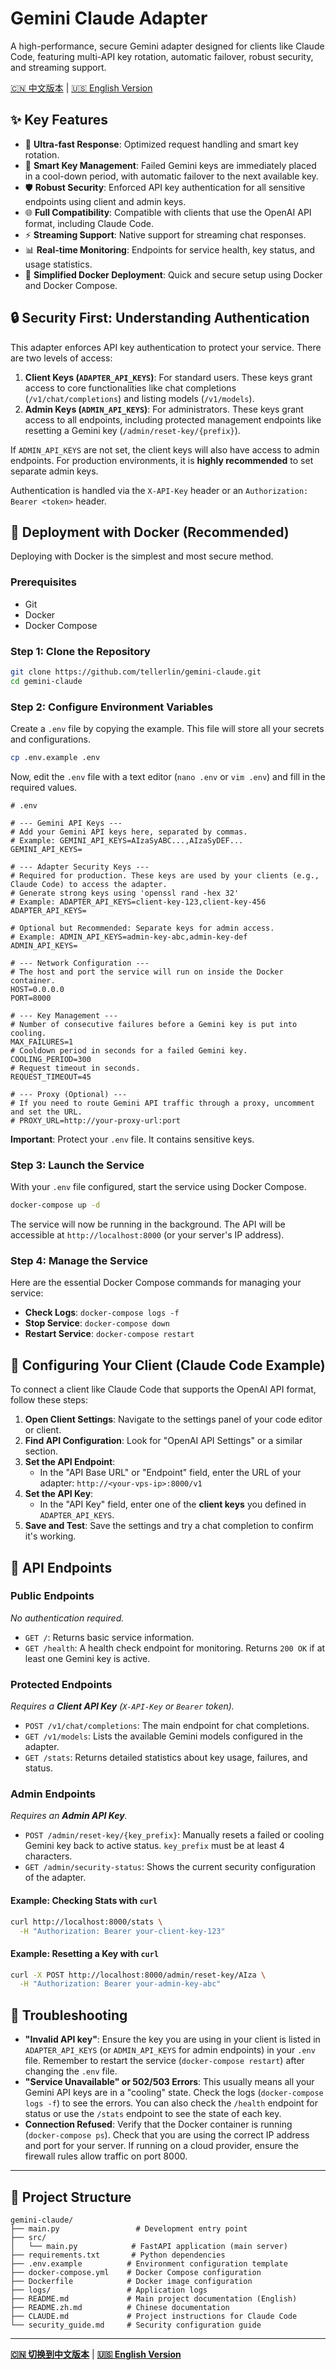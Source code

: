 # Gemini Claude Adapter

A high-performance, secure Gemini adapter designed for clients like Claude Code, featuring multi-API key rotation, automatic failover, robust security, and streaming support.

[🇨🇳 中文版本](README.zh.md) | [🇺🇸 English Version](README.md)

## ✨ Key Features

-   🚀 **Ultra-fast Response**: Optimized request handling and smart key rotation.
-   🔑 **Smart Key Management**: Failed Gemini keys are immediately placed in a cool-down period, with automatic failover to the next available key.
-   🛡️ **Robust Security**: Enforced API key authentication for all sensitive endpoints using client and admin keys.
-   🌐 **Full Compatibility**: Compatible with clients that use the OpenAI API format, including Claude Code.
-   ⚡ **Streaming Support**: Native support for streaming chat responses.
-   📊 **Real-time Monitoring**: Endpoints for service health, key status, and usage statistics.
-   🐳 **Simplified Docker Deployment**: Quick and secure setup using Docker and Docker Compose.

## 🔒 Security First: Understanding Authentication

This adapter enforces API key authentication to protect your service. There are two levels of access:

1.  **Client Keys (`ADAPTER_API_KEYS`)**: For standard users. These keys grant access to core functionalities like chat completions (`/v1/chat/completions`) and listing models (`/v1/models`).
2.  **Admin Keys (`ADMIN_API_KEYS`)**: For administrators. These keys grant access to all endpoints, including protected management endpoints like resetting a Gemini key (`/admin/reset-key/{prefix}`).

If `ADMIN_API_KEYS` are not set, the client keys will also have access to admin endpoints. For production environments, it is **highly recommended** to set separate admin keys.

Authentication is handled via the `X-API-Key` header or an `Authorization: Bearer <token>` header.

## 🚀 Deployment with Docker (Recommended)

Deploying with Docker is the simplest and most secure method.

### Prerequisites

-   Git
-   Docker
-   Docker Compose

### Step 1: Clone the Repository

```bash
git clone https://github.com/tellerlin/gemini-claude.git
cd gemini-claude
```

### Step 2: Configure Environment Variables

Create a `.env` file by copying the example. This file will store all your secrets and configurations.

```bash
cp .env.example .env
```

Now, edit the `.env` file with a text editor (`nano .env` or `vim .env`) and fill in the required values.

```env
# .env

# --- Gemini API Keys ---
# Add your Gemini API keys here, separated by commas.
# Example: GEMINI_API_KEYS=AIzaSyABC...,AIzaSyDEF...
GEMINI_API_KEYS=

# --- Adapter Security Keys ---
# Required for production. These keys are used by your clients (e.g., Claude Code) to access the adapter.
# Generate strong keys using 'openssl rand -hex 32'
# Example: ADAPTER_API_KEYS=client-key-123,client-key-456
ADAPTER_API_KEYS=

# Optional but Recommended: Separate keys for admin access.
# Example: ADMIN_API_KEYS=admin-key-abc,admin-key-def
ADMIN_API_KEYS=

# --- Network Configuration ---
# The host and port the service will run on inside the Docker container.
HOST=0.0.0.0
PORT=8000

# --- Key Management ---
# Number of consecutive failures before a Gemini key is put into cooling.
MAX_FAILURES=1
# Cooldown period in seconds for a failed Gemini key.
COOLING_PERIOD=300
# Request timeout in seconds.
REQUEST_TIMEOUT=45

# --- Proxy (Optional) ---
# If you need to route Gemini API traffic through a proxy, uncomment and set the URL.
# PROXY_URL=http://your-proxy-url:port
```

**Important**: Protect your `.env` file. It contains sensitive keys.

### Step 3: Launch the Service

With your `.env` file configured, start the service using Docker Compose.

```bash
docker-compose up -d
```

The service will now be running in the background. The API will be accessible at `http://localhost:8000` (or your server's IP address).

### Step 4: Manage the Service

Here are the essential Docker Compose commands for managing your service:

-   **Check Logs**: `docker-compose logs -f`
-   **Stop Service**: `docker-compose down`
-   **Restart Service**: `docker-compose restart`

## 🔧 Configuring Your Client (Claude Code Example)

To connect a client like Claude Code that supports the OpenAI API format, follow these steps:

1.  **Open Client Settings**: Navigate to the settings panel of your code editor or client.
2.  **Find API Configuration**: Look for "OpenAI API Settings" or a similar section.
3.  **Set the API Endpoint**:
    -   In the "API Base URL" or "Endpoint" field, enter the URL of your adapter:
        `http://<your-vps-ip>:8000/v1`
4.  **Set the API Key**:
    -   In the "API Key" field, enter one of the **client keys** you defined in `ADAPTER_API_KEYS`.
5.  **Save and Test**: Save the settings and try a chat completion to confirm it's working.

## 📡 API Endpoints

### Public Endpoints
*No authentication required.*

-   `GET /`: Returns basic service information.
-   `GET /health`: A health check endpoint for monitoring. Returns `200 OK` if at least one Gemini key is active.

### Protected Endpoints
*Requires a **Client API Key** (`X-API-Key` or `Bearer` token).*

-   `POST /v1/chat/completions`: The main endpoint for chat completions.
-   `GET /v1/models`: Lists the available Gemini models configured in the adapter.
-   `GET /stats`: Returns detailed statistics about key usage, failures, and status.

### Admin Endpoints
*Requires an **Admin API Key**.*

-   `POST /admin/reset-key/{key_prefix}`: Manually resets a failed or cooling Gemini key back to active status. `key_prefix` must be at least 4 characters.
-   `GET /admin/security-status`: Shows the current security configuration of the adapter.

#### Example: Checking Stats with `curl`

```bash
curl http://localhost:8000/stats \
  -H "Authorization: Bearer your-client-key-123"
```

#### Example: Resetting a Key with `curl`

```bash
curl -X POST http://localhost:8000/admin/reset-key/AIza \
  -H "Authorization: Bearer your-admin-key-abc"
```

## 🐛 Troubleshooting

-   **"Invalid API key"**: Ensure the key you are using in your client is listed in `ADAPTER_API_KEYS` (or `ADMIN_API_KEYS` for admin endpoints) in your `.env` file. Remember to restart the service (`docker-compose restart`) after changing the `.env` file.
-   **"Service Unavailable" or 502/503 Errors**: This usually means all your Gemini API keys are in a "cooling" state. Check the logs (`docker-compose logs -f`) to see the errors. You can also check the `/health` endpoint for status or use the `/stats` endpoint to see the state of each key.
-   **Connection Refused**: Verify that the Docker container is running (`docker-compose ps`). Check that you are using the correct IP address and port for your server. If running on a cloud provider, ensure the firewall rules allow traffic on port 8000.

---

## 📁 Project Structure

```
gemini-claude/
├── main.py                 # Development entry point
├── src/
│   └── main.py            # FastAPI application (main server)
├── requirements.txt       # Python dependencies
├── .env.example          # Environment configuration template
├── docker-compose.yml    # Docker Compose configuration
├── Dockerfile            # Docker image configuration
├── logs/                 # Application logs
├── README.md             # Main project documentation (English)
├── README.zh.md          # Chinese documentation
├── CLAUDE.md             # Project instructions for Claude Code
└── security_guide.md     # Security configuration guide
```

---

**[🇨🇳 切换到中文版本](README.zh.md)** | **[🇺🇸 English Version](README.md)**